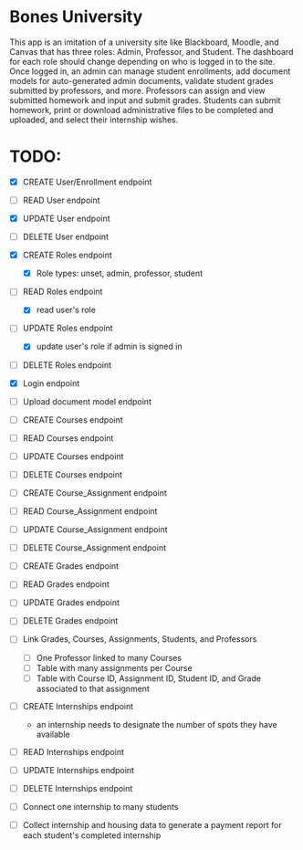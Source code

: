 # Bones University

This app is an imitation of a university site like Blackboard, Moodle, and Canvas that has three roles: Admin, Professor, and Student. The dashboard for each role should change depending on who is logged in to the site. Once logged in, an admin can manage student enrollments, add document models for auto-generated admin documents, validate student grades submitted by professors, and more. Professors can assign and view submitted homework and input and submit grades. Students can submit homework, print or download administrative files to be completed and uploaded, and select their internship wishes.

# TODO:

  - [x] CREATE User/Enrollment endpoint
  - [ ] READ User endpoint
  - [x] UPDATE User endpoint  
  - [ ] DELETE User endpoint
  - [x] CREATE Roles endpoint  
    - [x] Role types: unset, admin, professor, student
    
  - [ ] READ Roles endpoint  
    - [x] read user's role    
  - [ ] UPDATE Roles endpoint  
    - [x] update user's role if admin is signed in  
  - [ ] DELETE Roles endpoint

  - [x] Login endpoint

  - [ ] Upload document model endpoint

  - [ ] CREATE Courses endpoint  
  - [ ] READ Courses endpoint  
  - [ ] UPDATE Courses endpoint  
  - [ ] DELETE Courses endpoint
  
  - [ ] CREATE Course_Assignment endpoint  
  - [ ] READ Course_Assignment endpoint  
  - [ ] UPDATE Course_Assignment endpoint  
  - [ ] DELETE Course_Assignment endpoint

  - [ ] CREATE Grades endpoint  
  - [ ] READ Grades endpoint  
  - [ ] UPDATE Grades endpoint  
  - [ ] DELETE Grades endpoint

  - [ ] Link Grades, Courses, Assignments, Students, and Professors  
    - [ ] One Professor linked to many Courses
    - [ ] Table with many assignments per Course
    - [ ] Table with Course ID, Assignment ID, Student ID, and Grade associated to that assignment

  - [ ] CREATE Internships endpoint
    - an internship needs to designate the number of spots they have available    
  - [ ] READ Internships endpoint  
  - [ ] UPDATE Internships endpoint  
  - [ ] DELETE Internships endpoint

  - [ ] Connect one internship to many students

  - [ ] Collect internship and housing data to generate a payment report for each student's completed internship
